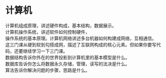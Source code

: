 # 计算机
计算机组成原理，讲述硬件构成，基本结构，数据展示。  
计算机操作系统，讲述软件如何控制硬件，  
操作系统的基本原理。计算机网络讲述多台机器如何构建成网络，互相通信。  
这三门课从硬到软到勾搭成网，描述了互联网构成的核心元素。但如果你要写代码，还要继续学习一下三门课。  
数据结构告诉你外在的世界投影到计算机里的基本模型是什么。  
数据库告诉你怎么将数据永久存储，管理，读写的法决是什么。  
算法告诉你解决问题的步骤，思路是什么。


